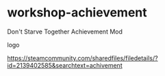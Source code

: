 # workshop-achievement
Don't Starve Together Achievement Mod

<img scr = "https://steamuserimages-a.akamaihd.net/ugc/1299800601925320073/C0B02256A79579D5129387FA58C3D68E7758FC22/?imw=5000&imh=5000&ima=fit&impolicy=Letterbox&imcolor=#000000&letterbox=false">logo</img>

https://steamcommunity.com/sharedfiles/filedetails/?id=2139402585&searchtext=achivement
